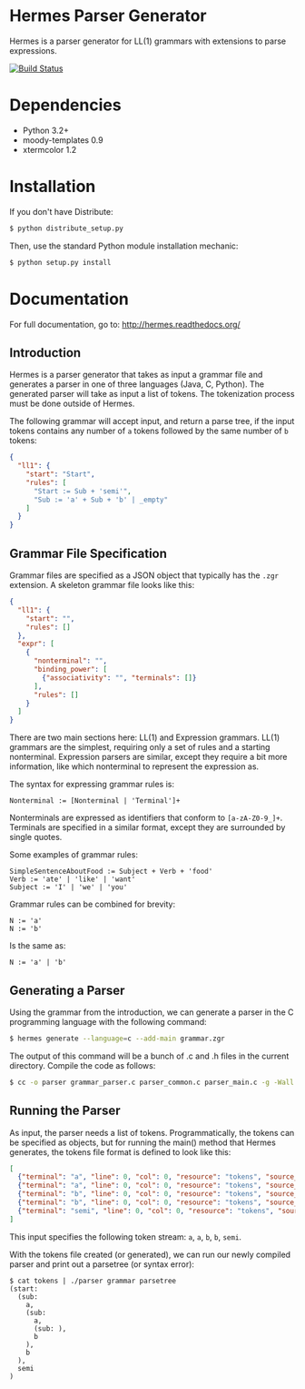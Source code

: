 # Hermes Parser Generator

Hermes is a parser generator for LL(1) grammars with extensions to parse expressions. 

[![Build Status](https://secure.travis-ci.org/scottfrazer/hermes.png)](http://travis-ci.org/scottfrazer/hermes)

# Dependencies

* Python 3.2+
* moody-templates 0.9
* xtermcolor 1.2

# Installation

If you don't have Distribute:

```bash
$ python distribute_setup.py
```

Then, use the standard Python module installation mechanic:

```bash
$ python setup.py install
```

# Documentation

For full documentation, go to: http://hermes.readthedocs.org/

## Introduction

Hermes is a parser generator that takes as input a grammar file and generates a parser in one of three languages (Java, C, Python).  The generated parser will take as input a list of tokens.  The tokenization process must be done outside of Hermes.

The following grammar will accept input, and return a parse tree, if the input tokens contains any number of `a` tokens followed by the same number of `b` tokens:

```json
{
  "ll1": {
    "start": "Start",
    "rules": [
      "Start := Sub + 'semi'",
      "Sub := 'a' + Sub + 'b' | _empty"
    ]
  }
}
```

## Grammar File Specification

Grammar files are specified as a JSON object that typically has the `.zgr` extension.  A skeleton grammar file looks like this:

```json
{
  "ll1": {
    "start": "",
    "rules": []
  },
  "expr": [
    {
      "nonterminal": "",
      "binding_power": [
        {"associativity": "", "terminals": []}
      ],
      "rules": []
    }
  ]
}
```

There are two main sections here: LL(1) and Expression grammars.  LL(1) grammars are the simplest, requiring only a set of rules and a starting nonterminal.  Expression parsers are similar, except they require a bit more information, like which nonterminal to represent the expression as.

The syntax for expressing grammar rules is:

```
Nonterminal := [Nonterminal | 'Terminal']+
```

Nonterminals are expressed as identifiers that conform to `[a-zA-Z0-9_]+`.  Terminals are specified in a similar format, except they are surrounded by single quotes.

Some examples of grammar rules:

```
SimpleSentenceAboutFood := Subject + Verb + 'food'
Verb := 'ate' | 'like' | 'want'
Subject := 'I' | 'we' | 'you'
```

Grammar rules can be combined for brevity:

```
N := 'a'
N := 'b'
```

Is the same as:

```
N := 'a' | 'b'
```

## Generating a Parser

Using the grammar from the introduction, we can generate a parser in the C programming language with the following command:

```bash
$ hermes generate --language=c --add-main grammar.zgr
```

The output of this command will be a bunch of .c and .h files in the current directory.  Compile the code as follows:

```bash
$ cc -o parser grammar_parser.c parser_common.c parser_main.c -g -Wall -pedantic -ansi -std=c99
```

## Running the Parser

As input, the parser needs a list of tokens.  Programmatically, the tokens can be specified as objects, but for running the main() method that Hermes generates, the tokens file format is defined to look like this:

```json
[
  {"terminal": "a", "line": 0, "col": 0, "resource": "tokens", "source_string": ""},
  {"terminal": "a", "line": 0, "col": 0, "resource": "tokens", "source_string": ""},
  {"terminal": "b", "line": 0, "col": 0, "resource": "tokens", "source_string": ""},
  {"terminal": "b", "line": 0, "col": 0, "resource": "tokens", "source_string": ""},
  {"terminal": "semi", "line": 0, "col": 0, "resource": "tokens", "source_string": ""}
]
```

This input specifies the following token stream: `a`, `a`, `b`, `b`, `semi`.

With the tokens file created (or generated), we can run our newly compiled parser and print out a parsetree (or syntax error):

```
$ cat tokens | ./parser grammar parsetree
(start:
  (sub:
    a,
    (sub:
      a,
      (sub: ),
      b
    ),
    b
  ),
  semi
)
```
